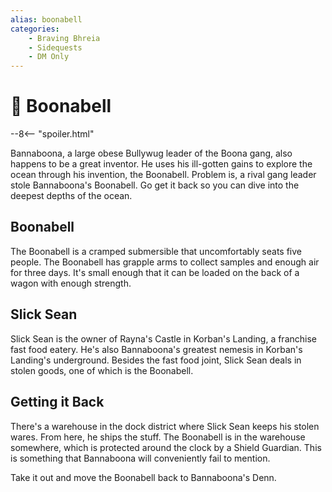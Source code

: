 ```yaml
---
alias: boonabell
categories:
    - Braving Bhreia
    - Sidequests
    - DM Only
---
```


# 🔐 Boonabell

--8<-- "spoiler.html"

Bannaboona, a large obese Bullywug leader of the Boona gang, also happens to be a great inventor. He uses his ill-gotten gains to explore the ocean through his invention, the Boonabell. Problem is, a rival gang leader stole Bannaboona's Boonabell. Go get it back so you can dive into the deepest depths of the ocean.

## Boonabell

The Boonabell is a cramped submersible that uncomfortably seats five people. The Boonabell has grapple arms to collect samples and enough air for three days. It's small enough that it can be loaded on the back of a wagon with enough strength.

## Slick Sean

Slick Sean is the owner of Rayna's Castle in Korban's Landing, a franchise fast food eatery. He's also Bannaboona's greatest nemesis in Korban's Landing's underground. Besides the fast food joint, Slick Sean deals in stolen goods, one of which is the Boonabell.

## Getting it Back

There's a warehouse in the dock district where Slick Sean keeps his stolen wares. From here, he ships the stuff. The Boonabell is in the warehouse somewhere, which is protected around the clock by a Shield Guardian. This is something that Bannaboona will conveniently fail to mention.

Take it out and move the Boonabell back to Bannaboona's Denn.
